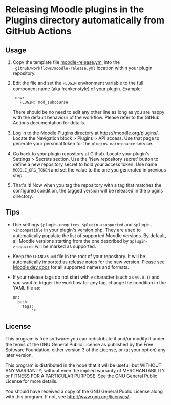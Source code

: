 # Releasing Moodle plugins in the Plugins directory automatically from GitHub Actions

## Usage

1. Copy the template file [moodle-release.yml](https://github.com/moodlehq/moodle-plugin-release/blob/main/moodle-release.yml)
   into the `.github/workflows/moodle-release.yml` location within your plugin
   repository.
2. Edit the file and set the `PLUGIN` environment variable to the full component name
   (aka frankenstyle) of your plugin. Example:

   ```
    env:
      PLUGIN: mod_subcourse
   ```

   There should be no need to edit any other line as long as you are happy with the
   default behaviour of the workflow.  Please refer to the GitHub Actions
   documentation for details.

3. Log in to the Moodle Plugins directory at <https://moodle.org/plugins/>. Locate the
   Navigation block > Plugins > API access. Use that page to generate your personal
   token for the `plugins_maintenance` service.

4. Go back to your plugin repository at Github. Locate your plugin's Settings >
   Secrets section. Use the 'New repository secret' button to define a new repository
   secret to hold your access token. Use name `MOODLE_ORG_TOKEN` and set the value to
   the one you generated in previous step.

5. That's it! Now when you tag the repository with a tag that matches the configured
   condition, the tagged version will be released in the plugins directory.


## Tips

* Use settings `$plugin->requires`, `$plugin->supported` and
  `$plugin->incompatible` in your plugin's
  [version.php](https://docs.moodle.org/dev/version.php). They are used to
  automatically populate the list of supported Moodle versions. By default, all Moodle
  versions starting from the one described by `$plugin->requires` will be marked as
  supported.
* Keep the `CHANGES.md` file in the root of your repository. It will be automatically
  imported as release notes for the new version. Please see [Moodle dev
  docs](https://docs.moodle.org/dev/Plugin_files#CHANGES) for all supported names and
  formats.
* If your release tags do not start with `v` character (such as `v9.0.1`) and you want
  to trigger the workflow for any tag, change the condition in the YAML file as:

  ```
  on:
    push:
      tags:
        - '*'
  ```


## License

This program is free software: you can redistribute it and/or modify it under the
terms of the GNU General Public License as published by the Free Software Foundation,
either version 3 of the License, or (at your option) any later version.

This program is distributed in the hope that it will be useful, but WITHOUT ANY
WARRANTY; without even the implied warranty of MERCHANTABILITY or FITNESS FOR A
PARTICULAR PURPOSE.  See the GNU General Public License for more details.

You should have received a copy of the GNU General Public License along with this
program. If not, see <http://www.gnu.org/licenses/>.


